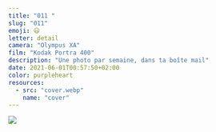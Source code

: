 ```yaml
---
title: "011 "
slug: "011"
emoji: 😃
letter: detail
camera: "Olympus XA"
film: "Kodak Portra 400"
description: "Une photo par semaine, dans ta boîte mail"
date: 2021-06-01T00:57:50+02:00
color: purpleheart
resources:
  - src: "cover.webp"
    name: "cover"
---
```

![](cover)
